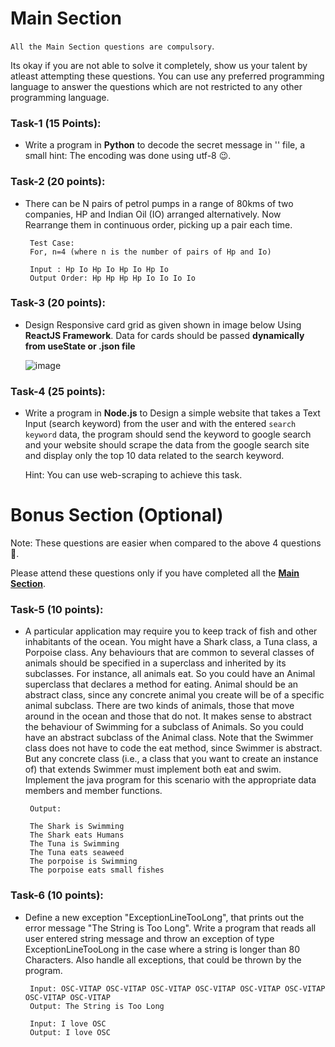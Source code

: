 # Main Section

`All the Main Section questions are compulsory`. 

Its okay if you are not able to solve it completely, show us your talent by atleast attempting these questions. You can use any preferred programming language to answer the questions which are not restricted to any other programming language.

### Task-1 (15 Points):
- Write a program in **Python** to decode the secret message in '' file, a small hint: The encoding was done using utf-8 😉.

### Task-2 (20 points):

- There can be N pairs of petrol pumps in a range of 80kms of two companies, HP and Indian Oil (IO) arranged alternatively. Now Rearrange them in continuous order, picking up a pair each time. 

  ``` 
   Test Case:  
   For, n=4 (where n is the number of pairs of Hp and Io)    
  
   Input : Hp Io Hp Io Hp Io Hp Io  
   Output Order: Hp Hp Hp Hp Io Io Io Io  
  ```

### Task-3 (20 points):  

- Design Responsive card grid as given shown in image below Using **ReactJS Framework**. Data for cards should be passed **dynamically from useState or .json file**

  ![image](https://user-images.githubusercontent.com/70259716/130324602-fc865880-1be1-450f-8666-485b84f242b0.png)



### Task-4 (25 points):

- Write a program in **Node.js** to Design a simple website that takes a Text Input (search keyword) from the user and with the entered `search keyword` data, the program should send the keyword to google search and your website should scrape the data from the google search site and display only the top 10 data related to the search keyword.

  Hint: You can use web-scraping to achieve this task.

# Bonus Section (Optional)

Note: These questions are easier when compared to the above 4 questions 🤔.

Please attend these questions only if you have completed all the **[Main Section](https://github.com/Open-Source-Community-VIT-AP-Classroom/Tech_Dept_Test/blob/main/Questions.md#main-section)**.

### Task-5 (10 points):    
- A particular application may require you to keep track of fish and other inhabitants of the ocean. You might have a Shark class, a Tuna class, a Porpoise class. Any behaviours that are common to several classes of animals should be specified in a superclass and inherited by its subclasses. For instance, all animals eat. So you could have an Animal superclass that declares a method for eating. Animal should be an abstract class, since any concrete animal you create will be of a specific animal subclass. There are two kinds of animals, those that move around in the ocean and those that do not. It makes sense to abstract the behaviour of Swimming for a subclass of Animals. So you could have an abstract subclass of the Animal class. Note that the Swimmer class does not have to code the eat method, since Swimmer is abstract. But any concrete class (i.e., a class that you want to create an instance of) that extends Swimmer must implement both eat and swim. Implement the java program for this scenario with the appropriate data members and member functions.  

  ```
   Output:  
   
   The Shark is Swimming  
   The Shark eats Humans  
   The Tuna is Swimming  
   The Tuna eats seaweed  
   The porpoise is Swimming  
   The porpoise eats small fishes  
  ```

### Task-6 (10 points):   
- Define a new exception "ExceptionLineTooLong", that prints out the error message "The String is Too Long". Write a program that reads all user entered string message and throw an exception of type ExceptionLineTooLong in the case where a string is longer than 80 Characters. Also handle all exceptions, that could be thrown by the program.  
  
  ```
   Input: OSC-VITAP OSC-VITAP OSC-VITAP OSC-VITAP OSC-VITAP OSC-VITAP OSC-VITAP OSC-VITAP   
   Output: The String is Too Long
  
   Input: I love OSC
   Output: I love OSC
  ```
